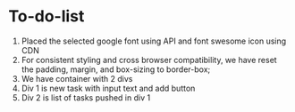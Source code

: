 # To-do-list

1. Placed the selected google font using API and font swesome icon using CDN
2. For consistent styling and cross browser compatibility, we have reset the padding, margin, and box-sizing to border-box;
3. We have container with 2 divs
4. Div 1 is new task with input text and add button
5. Div 2 is list of tasks pushed in div 1
